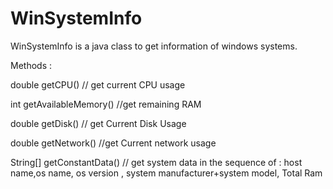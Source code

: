 # WinSystemInfo

WinSystemInfo is a java class to get information of windows systems.

Methods : 


double getCPU() // get current CPU usage

int getAvailableMemory()  //get remaining RAM 

double getDisk()  // get Current Disk Usage

double getNetwork()  //get Current network usage

String[] getConstantData()  // get system data in the sequence of :  host name,os name, os version , system manufacturer+system model, Total Ram
